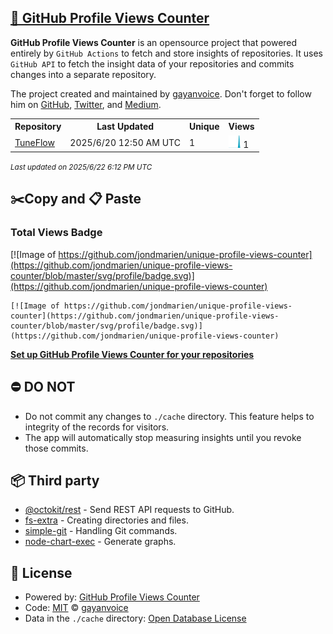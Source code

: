 ## [🚀 GitHub Profile Views Counter](https://github.com/gayanvoice/github-profile-views-counter)
**GitHub Profile Views Counter** is an opensource project that powered entirely by  `GitHub Actions` to fetch and store insights of repositories.
It uses `GitHub API` to fetch the insight data of your repositories and commits changes into a separate repository.

The project created and maintained by [gayanvoice](https://github.com/gayanvoice). Don't forget to follow him on [GitHub](https://github.com/gayanvoice), [Twitter](https://twitter.com/gayanvoice), and [Medium](https://gayanvoice.medium.com/).

<table>
	<tr>
		<th>
			Repository
		</th>
		<th>
			Last Updated
		</th>
		<th>
			Unique
		</th>
		<th>
			Views
		</th>
	</tr>
	<tr>
		<td>
			<a href="https://github.com/jondmarien/unique-profile-views-counter/tree/master/readme/965373133/year.md">
				TuneFlow
			</a>
		</td>
		<td>
			2025/6/20 12:50 AM UTC
		</td>
		<td>
			1
		</td>
		<td>
			<img alt="Response time graph" src="https://github.com/jondmarien/unique-profile-views-counter/raw/master/graph/965373133/small/year.png" height="20"> 1
		</td>
	</tr>
</table>

<small><i>Last updated on 2025/6/22 6:12 PM UTC</i></small>

## ✂️Copy and 📋 Paste
### Total Views Badge
[![Image of https://github.com/jondmarien/unique-profile-views-counter](https://github.com/jondmarien/unique-profile-views-counter/blob/master/svg/profile/badge.svg)](https://github.com/jondmarien/unique-profile-views-counter)

```readme
[![Image of https://github.com/jondmarien/unique-profile-views-counter](https://github.com/jondmarien/unique-profile-views-counter/blob/master/svg/profile/badge.svg)](https://github.com/jondmarien/unique-profile-views-counter)
```
[**Set up GitHub Profile Views Counter for your repositories**](https://github.com/gayanvoice/github-profile-views-counter)
## ⛔ DO NOT
- Do not commit any changes to `./cache` directory. This feature helps to integrity of the records for visitors.
- The app will automatically stop measuring insights until you revoke those commits.
## 📦 Third party

- [@octokit/rest](https://www.npmjs.com/package/@octokit/rest) - Send REST API requests to GitHub.
- [fs-extra](https://www.npmjs.com/package/fs-extra) - Creating directories and files.
- [simple-git](https://www.npmjs.com/package/simple-git) - Handling Git commands.
- [node-chart-exec](https://www.npmjs.com/package/node-chart-exec) - Generate graphs.
## 📄 License
- Powered by: [GitHub Profile Views Counter](https://github.com/gayanvoice/github-profile-views-counter)
- Code: [MIT](./LICENSE) © [gayanvoice](https://github.com/gayanvoice)
- Data in the `./cache` directory: [Open Database License](https://opendatacommons.org/licenses/odbl/1-0/)